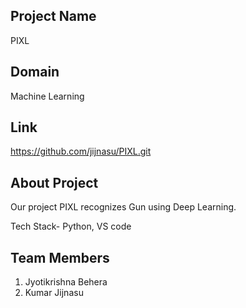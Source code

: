 ## Project Name

PIXL

## Domain

Machine Learning
## Link

https://github.com/jijnasu/PIXL.git

## About Project

Our project PIXL recognizes Gun using Deep Learning.

Tech Stack- Python, VS code

## Team Members

 1. Jyotikrishna Behera
 2. Kumar Jijnasu

